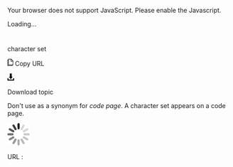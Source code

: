 Your browser does not support JavaScript. Please enable the Javascript.

Loading...

# 

character set

![Copy URL](media/character-set/Copy.png)
Copy URL

![Download](media/character-set/Download.png)

Download topic

Don't use as a synonym for *code page*. A character set appears on a code page.

![In progress](media/character-set/activity-large.gif)

URL :
